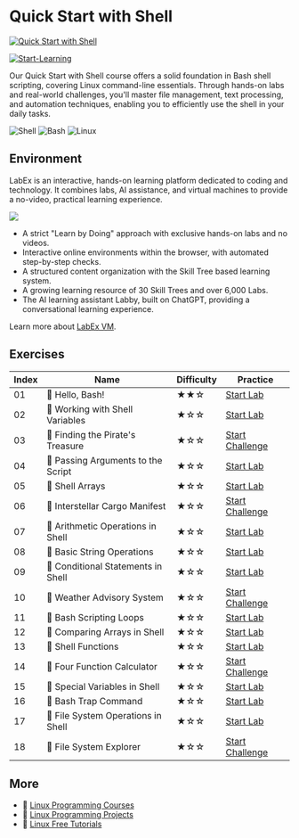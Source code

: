 # Quick Start with Shell

[![Quick Start with Shell](https://cover-creator.labex.io/quick-start-with-shell.png)](https://labex.io/courses/quick-start-with-shell)

[![Start-Learning](https://img.shields.io/badge/Start-Learning-whitesmoke?style=for-the-badge)](https://labex.io/courses/quick-start-with-shell)

Our Quick Start with Shell course offers a solid foundation in Bash shell scripting, covering Linux command-line essentials. Through hands-on labs and real-world challenges, you'll master file management, text processing, and automation techniques, enabling you to efficiently use the shell in your daily tasks.

![Shell](https://img.shields.io/badge/Shell-whitesmoke?style=for-the-badge&logo=shell)
![Bash](https://img.shields.io/badge/Bash-whitesmoke?style=for-the-badge&logo=bash)
![Linux](https://img.shields.io/badge/Linux-whitesmoke?style=for-the-badge&logo=linux)


## Environment

LabEx is an interactive, hands-on learning platform dedicated to coding and technology. It combines labs, AI assistance, and virtual machines to provide a no-video, practical learning experience.

![](https://tutorial-screenshot.getvm.io/images/vm-1725247253.png)

- A strict "Learn by Doing" approach with exclusive hands-on labs and no videos.
- Interactive online environments within the browser, with automated step-by-step checks.
- A structured content organization with the Skill Tree based learning system.
- A growing learning resource of 30 Skill Trees and over 6,000 Labs.
- The AI learning assistant Labby, built on ChatGPT, providing a conversational learning experience.

Learn more about [LabEx VM](https://support.labex.io/using-labex/virtual-machine).

## Exercises

|   Index | Name                               | Difficulty   | Practice                                                                                                            |
|---------|------------------------------------|--------------|---------------------------------------------------------------------------------------------------------------------|
|      01 | 📖 Hello, Bash!                    | ★★☆          | <a target='_blank' href='https://labex.io/tutorials/linux-hello-bash-388809'>Start Lab</a>                          |
|      02 | 📖 Working with Shell Variables    | ★☆☆          | <a target='_blank' href='https://labex.io/tutorials/shell-working-with-shell-variables-388810'>Start Lab</a>        |
|      03 | 🎯 Finding the Pirate's Treasure   | ★☆☆          | <a target='_blank' href='https://labex.io/tutorials/shell-finding-the-pirate-s-treasure-388807'>Start Challenge</a> |
|      04 | 📖 Passing Arguments to the Script | ★☆☆          | <a target='_blank' href='https://labex.io/tutorials/shell-passing-arguments-to-the-script-388811'>Start Lab</a>     |
|      05 | 📖 Shell Arrays                    | ★☆☆          | <a target='_blank' href='https://labex.io/tutorials/shell-shell-arrays-388812'>Start Lab</a>                        |
|      06 | 🎯 Interstellar Cargo Manifest     | ★☆☆          | <a target='_blank' href='https://labex.io/tutorials/shell-interstellar-cargo-manifest-388869'>Start Challenge</a>   |
|      07 | 📖 Arithmetic Operations in Shell  | ★☆☆          | <a target='_blank' href='https://labex.io/tutorials/shell-arithmetic-operations-in-shell-388813'>Start Lab</a>      |
|      08 | 📖 Basic String Operations         | ★☆☆          | <a target='_blank' href='https://labex.io/tutorials/shell-basic-string-operations-388814'>Start Lab</a>             |
|      09 | 📖 Conditional Statements in Shell | ★☆☆          | <a target='_blank' href='https://labex.io/tutorials/linux-conditional-statements-in-shell-388815'>Start Lab</a>     |
|      10 | 🎯 Weather Advisory System         | ★☆☆          | <a target='_blank' href='https://labex.io/tutorials/shell-weather-advisory-system-388885'>Start Challenge</a>       |
|      11 | 📖 Bash Scripting Loops            | ★☆☆          | <a target='_blank' href='https://labex.io/tutorials/shell-bash-scripting-loops-388816'>Start Lab</a>                |
|      12 | 📖 Comparing Arrays in Shell       | ★☆☆          | <a target='_blank' href='https://labex.io/tutorials/shell-comparing-arrays-in-shell-388817'>Start Lab</a>           |
|      13 | 📖 Shell Functions                 | ★☆☆          | <a target='_blank' href='https://labex.io/tutorials/shell-shell-functions-388818'>Start Lab</a>                     |
|      14 | 🎯 Four Function Calculator        | ★☆☆          | <a target='_blank' href='https://labex.io/tutorials/shell-four-function-calculator-388893'>Start Challenge</a>      |
|      15 | 📖 Special Variables in Shell      | ★☆☆          | <a target='_blank' href='https://labex.io/tutorials/shell-special-variables-in-shell-388819'>Start Lab</a>          |
|      16 | 📖 Bash Trap Command               | ★☆☆          | <a target='_blank' href='https://labex.io/tutorials/linux-bash-trap-command-388820'>Start Lab</a>                   |
|      17 | 📖 File System Operations in Shell | ★☆☆          | <a target='_blank' href='https://labex.io/tutorials/shell-file-system-operations-in-shell-388821'>Start Lab</a>     |
|      18 | 🎯 File System Explorer            | ★☆☆          | <a target='_blank' href='https://labex.io/tutorials/shell-file-system-explorer-388898'>Start Challenge</a>          |

## More

- 🔗 [Linux Programming Courses](https://github.com/labex-labs/awesome-programming-courses)
- 🔗 [Linux Programming Projects](https://github.com/labex-labs/awesome-programming-projects)
- 🔗 [Linux Free Tutorials](https://github.com/labex-labs/linux-free-tutorials)

